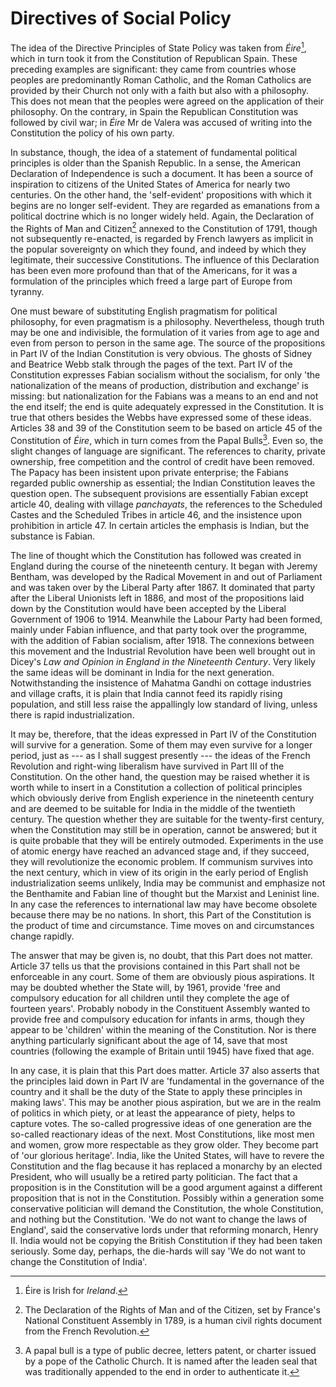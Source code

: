 # Directives of Social Policy

The idea of the Directive Principles of State Policy was taken from
_Éire_[^eire], which in turn took it from the Constitution of Republican Spain.
These preceding examples are significant: they came from countries whose
peoples are predominantly Roman Catholic, and the Roman Catholics are
provided by their Church not only with a faith but also with a
philosophy. This does not mean that the peoples were agreed on the
application of their philosophy. On the contrary, in Spain the
Republican Constitution was followed by civil war; in _Éire_ Mr de Valera
was accused of writing into the Constitution the policy of his own
party.

[^eire]: Éire is Irish for _Ireland_.

In substance, though, the idea of a statement of fundamental political
principles is older than the Spanish Republic. In a sense, the American
Declaration of Independence is such a document. It has been a source of
inspiration to citizens of the United States of America for nearly two
centuries. On the other hand, the 'self-evident' propositions with which
it begins are no longer self-evident. They are regarded as emanations
from a political doctrine which is no longer widely held. Again, the
Declaration of the Rights of Man and Citizen[^rights-of-man-and-citizen] annexed to the Constitution
of 1791, though not subsequently re-enacted, is regarded by French
lawyers as implicit in the popular sovereignty on which they found, and
indeed by which they legitimate, their successive Constitutions. The
influence of this Declaration has been even more profound than that of
the Americans, for it was a formulation of the principles which freed a
large part of Europe from tyranny.

[^rights-of-man-and-citizen]: The Declaration of the Rights of Man and of the Citizen, set by France's National Constituent Assembly in 1789, is a human civil rights document from the French Revolution.

One must beware of substituting English pragmatism for political
philosophy, for even pragmatism is a philosophy. Nevertheless, though
truth may be one and indivisible, the formulation of it varies from age
to age and even from person to person in the same age. The source of the
propositions in Part IV of the Indian Constitution is very obvious. The
ghosts of Sidney and Beatrice Webb stalk through the pages of the text.
Part IV of the Constitution expresses Fabian socialism without the
socialism, for only 'the nationalization of the means of production,
distribution and exchange' is missing: but nationalization for the Fabians
was a means to an end and not the end itself; the end is quite
adequately expressed in the Constitution. It is true that others besides
the Webbs have expressed some of these ideas. Articles 38 and 39 of the
Constitution seem to be based on article 45 of the Constitution of _Éire_,
which in turn comes from the Papal Bulls[^papal-bull]. Even so, the slight changes of
language are significant. The references to charity, private ownership,
free competition and the control of credit have been removed. The Papacy
has been insistent upon private enterprise; the Fabians regarded public
ownership as essential; the Indian Constitution leaves the question
open. The subsequent provisions are essentially Fabian except article
40, dealing with village _panchayats_, the references to the Scheduled
Castes and the Scheduled Tribes in article 46, and the insistence upon
prohibition in article 47. In certain articles the emphasis is Indian,
but the substance is Fabian.

[^papal-bull]: A papal bull is a type of public decree, letters patent, or charter issued by a pope of the Catholic Church. It is named after the leaden seal that was traditionally appended to the end in order to authenticate it.

The line of thought which the Constitution has followed was created in
England during the course of the nineteenth century. It began with
Jeremy Bentham, was developed by the Radical Movement in and out of
Parliament and was taken over by the Liberal Party after 1867. It
dominated that party after the Liberal Unionists left in 1886, and most
of the propositions laid down by the Constitution would have been
accepted by the Liberal Government of 1906 to 1914. Meanwhile the Labour
Party had been formed, mainly under Fabian influence, and that party
took over the programme, with the addition of Fabian socialism, after 1918. The connexions between this movement and the Industrial Revolution
have been well brought out in Dicey's _Law and Opinion in England in the
Nineteenth Century_. Very likely the same ideas will be dominant in India
for the next generation. Notwithstanding the insistence of Mahatma
Gandhi on cottage industries and village crafts, it is plain that India
cannot feed its rapidly rising population, and still less raise the
appallingly low standard of living, unless there is rapid
industrialization.

It may be, therefore, that the ideas expressed in Part IV of the
Constitution will survive for a generation. Some of them may even
survive for a longer period, just as --- as I shall suggest
presently --- the ideas of the French Revolution and right-wing liberalism
have survived in Part III of the Constitution. On the other hand, the
question may be raised whether it is worth while to insert in a
Constitution a collection of political principles which obviously derive
from English experience in the nineteenth century and are deemed to be
suitable for India in the middle of the twentieth century. The question
whether they are suitable for the twenty-first century, when the
Constitution may still be in operation, cannot be answered; but it is
quite probable that they will be entirely outmoded. Experiments in the
use of atomic energy have reached an advanced stage and, if they
succeed, they will revolutionize the economic problem. If communism
survives into the next century, which in view of its origin in the early
period of English industrialization seems unlikely, India may be
communist and emphasize not the Benthamite and Fabian line of thought
but the Marxist and Leninist line. In any case the references to
international law may have become obsolete because there may be no
nations. In short, this Part of the Constitution is the product of time
and circumstance. Time moves on and circumstances change rapidly.

The answer that may be given is, no doubt, that this Part does not
matter. Article 37 tells us that the provisions contained in this Part
shall not be enforceable in any court. Some of them are obviously pious
aspirations. It may be doubted whether the State will, by 1961, provide
'free and compulsory education for all children until they complete the
age of fourteen years'. Probably nobody in the Constituent Assembly
wanted to provide free and compulsory education for infants in arms,
though they appear to be 'children' within the meaning of the
Constitution. Nor is there anything particularly significant about the
age of 14, save that most countries (following the example of Britain
until 1945) have fixed that age.

In any case, it is plain that this Part does matter. Article 37 also
asserts that the principles laid down in Part IV are 'fundamental in the
governance of the country and it shall be the duty of the State to apply
these principles in making laws'. This may be another pious aspiration,
but we are in the realm of politics in which piety, or at least the
appearance of piety, helps to capture votes. The so-called progressive
ideas of one generation are the so-called reactionary ideas of the next.
Most Constitutions, like most men and women, grow more respectable as
they grow older. They become part of 'our glorious heritage'. India,
like the United States, will have to revere the Constitution and the
flag because it has replaced a monarchy by an elected President, who
will usually be a retired party politician. The fact that a proposition
is in the Constitution will be a good argument against a different
proposition that is not in the Constitution. Possibly within a
generation some conservative politician will demand the Constitution,
the whole Constitution, and nothing but the Constitution. 'We do not
want to change the laws of England', said the conservative lords under
that reforming monarch, Henry II. India would not be copying the British
Constitution if they had been taken seriously. Some day, perhaps, the
die-hards will say 'We do not want to change the Constitution of India'.
